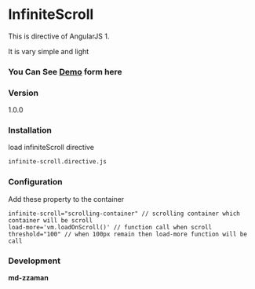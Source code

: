 # InfiniteScroll
This is directive of AngularJS 1.

It is vary simple and light

### You Can See [Demo] form here
### Version
1.0.0

### Installation
load infiniteScroll directive

```sh
infinite-scroll.directive.js
```
### Configuration
Add these property to the container
```
infinite-scroll="scrolling-container" // scrolling container which container will be scroll
load-more='vm.loadOnScroll()' // function call when scroll
threshold="100" // when 100px remain then load-more function will be call
```

### Development
**md-zzaman**

   [Demo]: <https://mdzzaman.github.io/InfiniteScroll/index.html>
  

